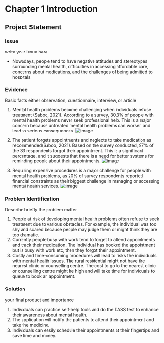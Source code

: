 # Chapter 1 Introduction
## Project Statement
### Issue
write your issue here
- Nowadays, people tend to have negative attitudes and stereotypes surrounding mental health, difficulties in accessing affordable care, concerns about medications, and the challenges of being admitted to hospitals

### Evidence
Basic facts either observation, questionnaire, interview, or article
1. Mental health problems become challenging when individuals refuse treatment (Saboo, 2021). According to a survey, 30.3% of people with mental health problems never seek professional help. This is a major concern because untreated mental health problems can worsen and lead to serious consequences. 
![image](https://github.com/addff/2310-CSP600/assets/92868643/00a8e1f9-bc3a-43f9-95d6-4585e230460c)

2. The patient forgets appointments and neglects to take medication as recommended(Saboo, 2021). Based on the survey conducted, 97% of the 33 respondents forgot their appointment. This is a significant percentage, and it suggests that there is a need for better systems for reminding people about their appointments.
![image](https://github.com/addff/2310-CSP600/assets/92868643/54f03aef-548b-493c-a6e6-9c2919316d2a)

3. Requiring expensive procedures is a major challenge for people with mental health problems, as 20% of survey respondents reported financial constraints as their biggest challenge in managing or accessing mental health services.
![image](https://github.com/addff/2310-CSP600/assets/92868643/c32d5f28-d895-4bde-8934-9a1ac8aa3643)


### Problem Identification
Describe briefly the problem matter
1. People at risk of developing mental health problems often refuse to seek treatment due to various obstacles. For example, the individual was too shy and scared because people may judge them or might think they are too dramatic.
2. Currently people busy with work tend to forget to attend appointments and track their medication. The individual has booked the appointment but is busy with work etc, then they forgot their appointment.
3. Costly and time-consuming procedures will lead to risks the individuals with mental health issues. The rural residential might not have the nearest clinic or counselling centre. The cost to go to the nearest clinic or counselling centre might be high and will take time for individuals to queue to book an appointment.

### Solution
your final product and importance
1. Individuals can practice self-help tools and do the DASS test to enhance their awareness about mental health.
2. The application will notify the patients to attend their appointment and take the medicine.
3. Individuals can easily schedule their appointments at their fingertips and save time and money.


